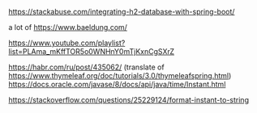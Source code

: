 https://stackabuse.com/integrating-h2-database-with-spring-boot/

a lot of https://www.baeldung.com/

https://www.youtube.com/playlist?list=PLAma_mKffTOR5o0WNHnY0mTjKxnCgSXrZ

https://habr.com/ru/post/435062/ (translate of https://www.thymeleaf.org/doc/tutorials/3.0/thymeleafspring.html)
https://docs.oracle.com/javase/8/docs/api/java/time/Instant.html

https://stackoverflow.com/questions/25229124/format-instant-to-string